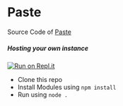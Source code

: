 # Paste


Source Code of [Paste](https://paste.zyrouge.gq)

##### Hosting your own instance

[![Run on Repl.it](https://repl.it/badge/github/zyrouge/paste)](https://repl.it/github/zyrouge/paste)

* Clone this repo
* Install Modules using `npm install`
* Run using `node .`